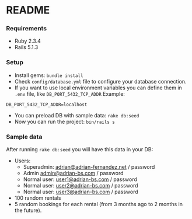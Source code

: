 # README

### Requirements
* Ruby 2.3.4
* Rails 5.1.3

### Setup
* Install gems: `bundle install`
* Check `config/database.yml` file to configure your database connection.
* If you want to use local environment variables you can define them in `.env` file, like `DB_PORT_5432_TCP_ADDR`
Example:
```
DB_PORT_5432_TCP_ADDR=localhost
```
* You can preload DB with sample data: `rake db:seed`
* Now you can run the project: `bin/rails s`

### Sample data
After running `rake db:seed` you will have this data in your DB:
* Users:
  * Superadmin: adrian@adrian-fernandez.net / password
  * Admin admin@adrian-bs.com / password
  * Normal user: user1@adrian-bs.com / password
  * Normal user: user2@adrian-bs.com / password
  * Normal user: user3@adrian-bs.com / password
* 100 random rentals
* 5 random bookings for each rental (from 3 months ago to 2 months in the future).
